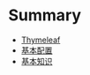 # Summary

* [Thymeleaf](README.md)
* [基本配置](thymeleaf-basic-configuration.md)
* [基本知识](thymeleaf-basic-knowledge.md)

